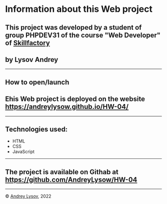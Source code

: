 # Information about this Web project
## This project  was developed by a student of group PHPDEV31 of the course "Web Developer" of [Skillfactory](www.skillfactory.ru)
## by Lysov Andrey
---
## How to open/launch
## Еhis Web project is deployed on the website  https://andreylysow.github.io/HW-04/
---
## Technologies used:
* HTML
* CSS
* JavaScript

---
## The project is available on Githab at https://github.com/AndreyLysow/HW-04
---


© [Andrey Lysov](https://github.com/AndreyLysow), 2022